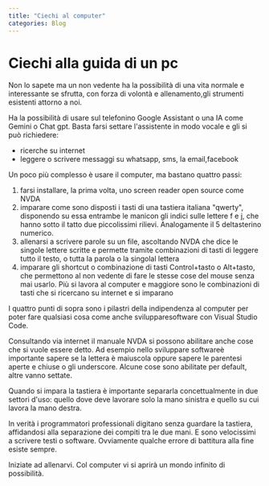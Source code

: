 ```yaml
---
title: "Ciechi al computer"
categories: Blog
---
```


# Ciechi alla guida di un pc

Non lo sapete ma un non vedente ha la possibilità di una vita normale e interessante se sfrutta, con forza di volontà e allenamento,gli strumenti esistenti attorno a noi.

Ha la possibilità di usare sul telefonino Google Assistant o una IA come Gemini o Chat gpt. Basta farsi settare l'assistente in modo vocale e gli si può richiedere:

- ricerche su internet
- leggere o scrivere messaggi su whatsapp, sms, la email,facebook

Un poco più complesso è usare il computer, ma bastano quattro passi:

1. farsi installare, la prima volta, uno screen reader open source come NVDA
2. imparare come sono disposti i tasti di una tastiera italiana "qwerty", disponendo su essa entrambe le manicon gli indici sulle lettere f e j, che hanno sotto il tatto due piccolissimi rilievi. Analogamente il 5 deltasterino numerico.
3. allenarsi a scrivere parole su un file, ascoltando NVDA che dice le singole lettere scritte e permette tramite combinazioni di tasti di leggere tutto il testo, o tutta la parola o la singolal lettera
4. imparare gli shortcut o combinazione di tasti Control+tasto o Alt+tasto, che permettono al non vedente di fare le stesse cose del mouse senza mai usarlo. Più si lavora al computer e maggiore sono le combinazioni di tasti che si ricercano su internet e si imparano

I quattro punti di sopra sono i pilastri della indipendenza al computer per poter fare qualsiasi cosa come anche svilupparesoftware con Visual Studio Code.

Consultando via internet il manuale NVDA si possono abilitare anche cose che si vuole essere detto. Ad esempio nello sviluppare softwareè importante sapere se la lettera è maiuscola oppure sapere le parentesi aperte e chiuse o gli underscore. Alcune cose sono abilitate per default, altre vanno settate.

Quando si impara la tastiera è importante separarla concettualmente in due settori d'uso: quello dove deve lavorare solo la mano sinistra e quello su cui lavora la mano destra.

In verità i programmatori professionali digitano senza guardare la tastiera, affidandosi alla separazione dei compiti tra le due mani.
E sono velocissimi a scrivere testi o software. Ovviamente qualche errore di battitura alla fine esiste sempre.

Iniziate ad allenarvi. Col computer vi si aprirà un mondo infinito di possibilità.
